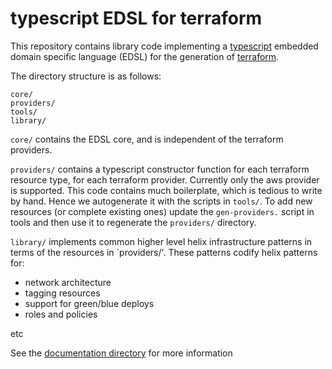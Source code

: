 typescript EDSL for terraform
=============================

This repository contains library code implementing a [typescript][]
embedded domain specific language (EDSL) for the generation of
[terraform][].

The directory structure is as follows:

```
core/
providers/
tools/
library/
```

`core/` contains the EDSL core, and is independent of the terraform
providers.

`providers/` contains a typescript constructor function for each
terraform resource type, for each terraform provider. Currently only
the aws provider is supported. This code contains much boilerplate,
which is tedious to write by hand. Hence we autogenerate it with the
scripts in `tools/`. To add new resources (or complete existing ones)
update the `gen-providers.` script in tools and then use it to regenerate the
`providers/` directory.

`library/` implements common higher level helix infrastructure
patterns in terms of the resources in `providers/'. These patterns
codify helix patterns for:

  * network architecture
  * tagging resources
  * support for green/blue deploys
  * roles and policies

etc

See the [documentation directory](./docs) for more information

[typescript]:https://www.typescriptlang.org/
[terraform]:https://www.terraform.io/
